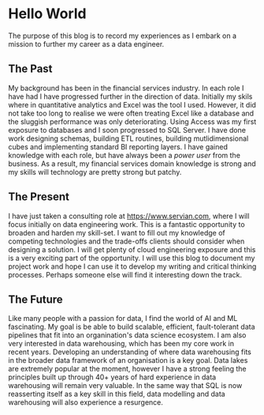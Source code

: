 # Hello World

The purpose of this blog is to record my experiences as I embark on a mission to further my career as a data engineer.  

## The Past
My background has been in the financial services industry.  In each role I have had I have progressed further in the direction of data.  Initially my skils where in quantitative analytics and Excel was the tool I used.  However, it did not take too long to realise we were often treating Excel like a database and the sluggish performance was only deteriorating.  Using Access was my first exposure to databases and I soon progressed to SQL Server.  I have done work designing schemas, building ETL routines, building mutlidimensional cubes and implementing standard BI reporting layers.  I have gained knowledge with each role, but have always been a *power user* from the business.  As a result, my financial services domain knowledge is strong and my skills will technology are pretty strong but patchy.

## The Present
I have just taken a consulting role at https://www.servian.com, where I will focus initially on data engineering work.  This is a fantastic opportunity to broaden and harden my skill-set.  I want to fill out my knowledge of competing technologies and the trade-offs clients should consider when designing a solution.  I will get plenty of cloud engineering exposure and this is a very exciting part of the opportunity.  I will use this blog to document my project work and hope I can use it to develop my writing and critical thinking processes.  Perhaps someone else will find it interesting down the track.

## The Future
Like many people with a passion for data, I find the world of AI and ML fascinating.  My goal is be able to build scalable, efficient, fault-tolerant data pipelines that fit into an organination's data science ecosystem.  I am also very interested in data warehousing, which has been my core work in recent years.  Developing an understanding of where data warehousing fits in the broader data framework of an organisation is a key goal.  Data lakes are extremely popular at the moment, however I have a strong feeling the principles built up through 40+ years of hard experience in data warehousing will remain very valuable.  In the same way that SQL is now reasserting itself as a key skill in this field, data modelling and data warehousing will also experience a resurgence.
